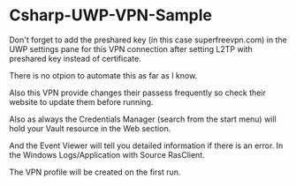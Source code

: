 # Csharp-UWP-VPN-Sample

Don't forget to add the preshared key (in this case superfreevpn.com) in the UWP settings pane for this VPN connection after setting L2TP with preshared key instead of certificate.

There is no otpion to automate this as far as I know.

Also this VPN provide changes their passess frequently so check their website to update them before running.

Also as always the Credentials Manager (search from the start menu) will hold your Vault resource in the Web section. 

And the Event Viewer will tell you detailed information if there is an error. In the Windows Logs/Application with Source RasClient.

The VPN profile will be created on the first run.
